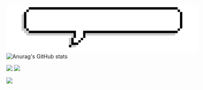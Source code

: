 ![](https://github.com/Coolshanlan/Coolshanlan/blob/main/Image/Introduction.gif?raw=true)
![Anurag's GitHub stats](https://github-readme-stats.vercel.app/api?username=Coolshanlan&show_icons=true&theme=radical)

[![](https://raw.githubusercontent.com/Coolshanlan/Coolshanlan/master/profile-summary-card-output/default/1-repos-per-language.svg)](https://github.com/vn7n24fzkq/github-profile-summary-cards) [![](https://raw.githubusercontent.com/Coolshanlan/Coolshanlan/master/profile-summary-card-output/default/2-most-commit-language.svg)](https://github.com/vn7n24fzkq/github-profile-summary-cards)

![](https://github-profile-summary-cards.vercel.app/api/cards/profile-details?username=Coolshanlan&theme=vue)